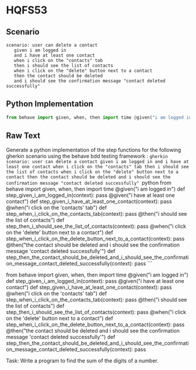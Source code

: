 # HQFS53
## Scenario
```gherkin
scenario: user can delete a contact 
   given i am logged in 
   and i have at least one contact 
   when i click on the "contacts" tab 
   then i should see the list of contacts 
   when i click on the "delete" button next to a contact 
   then the contact should be deleted 
   and i should see the confirmation message "contact deleted successfully"
```


## Python Implementation
```python
from behave import given, when, then import time @given("i am logged in") def step_given_i_am_logged_in(context): pass @given("i have at least one contact") def step_given_i_have_at_least_one_contact(context): pass @when("i click on the 'contacts' tab") def step_when_i_click_on_the_contacts_tab(context): pass @then("i should see the list of contacts") def step_then_i_should_see_the_list_of_contacts(context): pass @when("i click on the 'delete' button next to a contact") def step_when_i_click_on_the_delete_button_next_to_a_contact(context): pass @then("the contact should be deleted and i should see the confirmation message 'contact deleted successfully'") def step_then_the_contact_should_be_deleted_and_i_should_see_the_confirmation_message_contact_deleted_successfully(context): pass
```


## Raw Text
Generate a python implementation of the step functions for the following gherkin scenario using the behave bdd testing framework : ```gherkin scenario: user can delete a contact given i am logged in and i have at least one contact when i click on the "contacts" tab then i should see the list of contacts when i click on the "delete" button next to a contact then the contact should be deleted and i should see the confirmation message "contact deleted successfully" ```python from behave import given, when, then import time @given("i am logged in") def step_given_i_am_logged_in(context): pass @given("i have at least one contact") def step_given_i_have_at_least_one_contact(context): pass @when("i click on the 'contacts' tab") def step_when_i_click_on_the_contacts_tab(context): pass @then("i should see the list of contacts") def step_then_i_should_see_the_list_of_contacts(context): pass @when("i click on the 'delete' button next to a contact") def step_when_i_click_on_the_delete_button_next_to_a_contact(context): pass @then("the contact should be deleted and i should see the confirmation message 'contact deleted successfully'") def step_then_the_contact_should_be_deleted_and_i_should_see_the_confirmation_message_contact_deleted_successfully(context): pass ```



from behave import given, when, then import time @given("i am logged in") def step_given_i_am_logged_in(context): pass @given("i have at least one contact") def step_given_i_have_at_least_one_contact(context): pass @when("i click on the 'contacts' tab") def step_when_i_click_on_the_contacts_tab(context): pass @then("i should see the list of contacts") def step_then_i_should_see_the_list_of_contacts(context): pass @when("i click on the 'delete' button next to a contact") def step_when_i_click_on_the_delete_button_next_to_a_contact(context): pass @then("the contact should be deleted and i should see the confirmation message 'contact deleted successfully'") def step_then_the_contact_should_be_deleted_and_i_should_see_the_confirmation_message_contact_deleted_successfully(context): pass

Task: Write a program to find the sum of the digits of a number.
